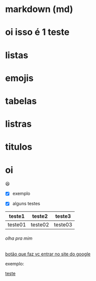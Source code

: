 # markdown (md)
# oi isso é 1 teste
 
  <h1>listas<h1>
 
  # emojis
 
   # tabelas
 
  # listras
 
 # titulos
# oi

:laughing:

- [x] exemplo
- [x] alguns testes
 
 
 
 

teste1|teste2|teste3
---|---|---
teste01|teste02|teste03

<h6>olha pra mim</h6>
 
 [botão que faz vc entrar no site do google](http://www.google.com/search)
 
 exemplo:
 
 [teste](http://www.google.com/search)
